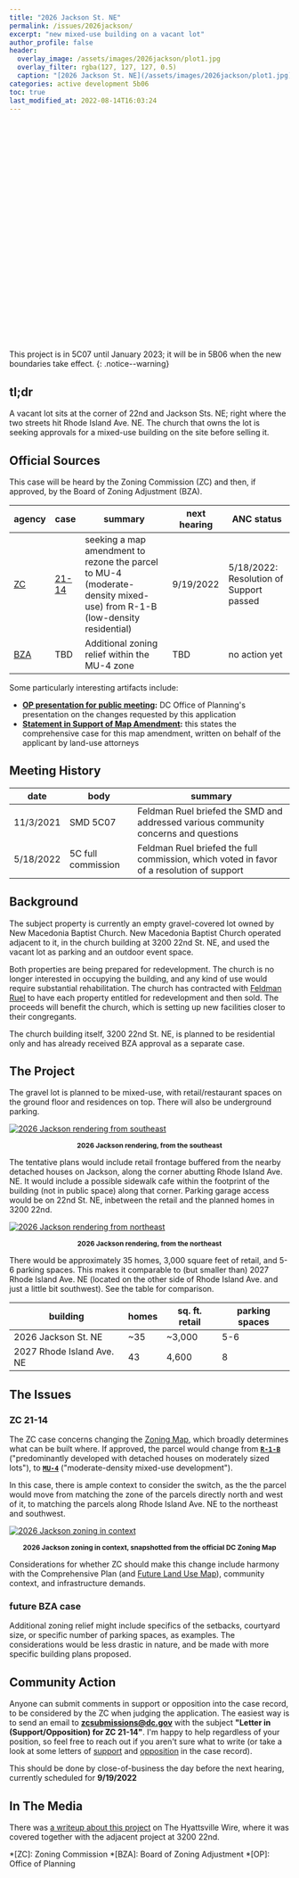 ```yaml
---
title: "2026 Jackson St. NE"
permalink: /issues/2026jackson/
excerpt: "new mixed-use building on a vacant lot"
author_profile: false
header:
  overlay_image: /assets/images/2026jackson/plot1.jpg
  overlay_filter: rgba(127, 127, 127, 0.5)
  caption: "[2026 Jackson St. NE](/assets/images/2026jackson/plot1.jpg)"
categories: active development 5b06
toc: true
last_modified_at: 2022-08-14T16:03:24
---
```

<link rel="stylesheet" href="https://unpkg.com/leaflet@1.8.0/dist/leaflet.css"
    integrity="sha512-hoalWLoI8r4UszCkZ5kL8vayOGVae1oxXe/2A4AO6J9+580uKHDO3JdHb7NzwwzK5xr/Fs0W40kiNHxM9vyTtQ=="
    crossorigin="" />
<script src="https://unpkg.com/leaflet@1.8.0/dist/leaflet.js"
    integrity="sha512-BB3hKbKWOc9Ez/TAwyWxNXeoV9c1v6FIeYiBieIWkpLjauysF18NzgR1MBNBXf8/KABdlkX68nAhlwcDFLGPCQ=="
    crossorigin=""></script>
<script src="https://d3js.org/d3.v3.min.js" charset="utf-8"></script>
<style>
    .map-container {
        height: 400px;
        width: 100%;
        margin-bottom: 10px;
    }
    p.caption {font-weight: bold; font-size: 12px; text-align: center}
</style>
<div id="development-map" class="map-container"></div>
This project is in 5C07 until January 2023; it will be in 5B06 when the new boundaries take effect.
{: .notice--warning}

## tl;dr
A vacant lot sits at the corner of 22nd and Jackson Sts. NE; right where the two streets hit Rhode Island Ave. NE. The church that owns the lot is seeking approvals for a mixed-use building on the site before selling it.

## Official Sources
This case will be heard by the Zoning Commission (ZC) and then, if approved, by the Board of Zoning Adjustment (BZA).

| agency | case                                                                          | summary                                                                                                                | next hearing | ANC status                              |
| ------ | ----------------------------------------------------------------------------- | ---------------------------------------------------------------------------------------------------------------------- | ------------ | --------------------------------------- |
| [ZC](https://dcoz.dc.gov/zc/about)     | [21-14](https://app.dcoz.dc.gov/CaseReport/CaseReportPage.aspx?case_id=21-14) | seeking a map amendment to rezone the parcel to MU-4 (moderate-density mixed-use) from R-1-B (low-density residential) | 9/19/2022    | 5/18/2022: Resolution of Support passed |
| [BZA](https://dcoz.dc.gov/bza/about)    | TBD                                                                           | Additional zoning relief within the MU-4 zone                                                                          | TBD          | no action yet                           |

Some particularly interesting artifacts include:
- **[OP presentation for public meeting](https://app.dcoz.dc.gov/Exhibits/2010/ZC/21-14/Exhibit47.pdf):** DC Office of Planning's presentation on the changes requested by this application
- **[Statement in Support of Map Amendment](https://app.dcoz.dc.gov/Exhibits/2010/ZC/21-14/Exhibit40.pdf):** this states the comprehensive case for this map amendment, written on behalf of the applicant by land-use attorneys

## Meeting History

|date|body|summary|
|---|---|---|
|11/3/2021|SMD 5C07|Feldman Ruel briefed the SMD and addressed various community concerns and questions|
|5/18/2022|5C full commission|Feldman Ruel briefed the full commission, which voted in favor of a resolution of support|

## Background
The subject property is currently an empty gravel-covered lot owned by New Macedonia Baptist Church. New Macedonia Baptist Church operated adjacent to it, in the church building at 3200 22nd St. NE, and used the vacant lot as parking and an outdoor event space.

Both properties are being prepared for redevelopment. The church is no longer interested in occupying the building, and any kind of use would require substantial rehabilitation. The church has contracted with [Feldman Ruel](http://www.feldmanruel.com/) to have each property entitled for redevelopment and then sold. The proceeds will benefit the church, which is setting up new facilities closer to their congregants.

The church building itself, 3200 22nd St. NE, is planned to be residential only and has already received BZA approval as a separate case.

## The Project
The gravel lot is planned to be mixed-use, with retail/restaurant spaces on the ground floor and residences on top. There will also be underground parking.

[![2026 Jackson rendering from southeast](/assets/images/2026jackson/render1.png)](/assets/images/2026jackson/render1.png)
<p class="caption">2026 Jackson rendering, from the southeast</p>

The tentative plans would include retail frontage buffered from the nearby detached houses on Jackson, along the corner abutting Rhode Island Ave. NE. It would include a possible sidewalk cafe within the footprint of the building (not in public space) along that corner. Parking garage access would be on 22nd St. NE, inbetween the retail and the planned homes in 3200 22nd.

[![2026 Jackson rendering from northeast](/assets/images/2026jackson/render2.png)](/assets/images/2026jackson/render2.png)
<p class="caption">2026 Jackson rendering, from the northeast</p>

There would be approximately 35 homes, 3,000 square feet of retail, and 5-6 parking spaces. This makes it comparable to (but smaller than) 2027 Rhode Island Ave. NE (located on the other side of Rhode Island Ave. and just a little bit southwest). See the table for comparison.

|building|homes|sq. ft. retail|parking spaces|
|---|---|---|---|
|2026 Jackson St. NE|~35|~3,000|5-6|
|2027 Rhode Island Ave. NE|43|4,600|8|

## The Issues
### ZC 21-14
The ZC case concerns changing the [Zoning Map](https://maps.dcoz.dc.gov/), which broadly determines what can be built where. If approved, the parcel would change from [**`R-1-B`**](https://handbook.dcoz.dc.gov/zones/residential/R-1-B/) ("predominantly developed with detached houses on moderately sized lots"), to [**`MU-4`**](https://handbook.dcoz.dc.gov/zones/mixed-use/MU-4/) ("moderate-density mixed-use development").

In this case, there is ample context to consider the switch, as the the parcel would move from matching the zone of the parcels directly north and west of it, to matching the parcels along Rhode Island Ave. NE to the northeast and southwest.

[![2026 Jackson zoning in context](/assets/images/2026jackson/zones.png)](/assets/images/2026jackson/zones.png)
<p class="caption">2026 Jackson zoning in context, snapshotted from the official DC Zoning Map</p>

Considerations for whether ZC should make this change include harmony with the Comprehensive Plan (and [Future Land Use Map](https://planning.dc.gov/page/comprehensive-plan-future-land-use-maps)), community context, and infrastructure demands.

### future BZA case
Additional zoning relief might include specifics of the setbacks, courtyard size, or specific number of parking spaces, as examples. The considerations would be less drastic in nature, and be made with more specific building plans proposed.

## Community Action
Anyone can submit comments in support or opposition into the case record, to be considered by the ZC when judging the application. The easiest way is to send an email to **zcsubmissions@dc.gov** with the subject **"Letter in (Support/Opposition) for ZC 21-14"**. I'm happy to help regardless of your position, so feel free to reach out if you aren't sure what to write (or take a look at some letters of [support](https://app.dcoz.dc.gov/Exhibits/2010/ZC/21-14/Exhibit31.pdf) and [opposition](https://app.dcoz.dc.gov/Exhibits/2010/ZC/21-14/Exhibit37.pdf) in the case record).

This should be done by close-of-business the day before the next hearing, currently scheduled for **9/19/2022**

## In The Media
There was [a writeup about this project](https://www.hyattsvillewire.com/2022/04/21/evangel-missionary-baptist-church-condos/) on The Hyattsville Wire, where it was covered together with the adjacent project at 3200 22nd.

*[ZC]: Zoning Commission
*[BZA]: Board of Zoning Adjustment
*[OP]: Office of Planning

<script>
var map = L.map('development-map',  {
      zoomSnap: 0.25
  }).setView([38.93033725869742, -76.97447966307672], 18.5);
  L.tileLayer('https://{s}.tile.openstreetmap.org/{z}/{x}/{y}.png', {
      maxZoom: 19,
      attribution: '© OpenStreetMap'
  }).addTo(map);

  var polygon = L.polygon([[38.93024127877555, -76.97469423978445], [38.930232932689265, -76.97446088761478], [38.93020372137948, -76.97428654403976], [38.930445757583165, -76.97429459066629], [38.93044784409856, -76.97468619315791]], {color: 'red'}).addTo(map);
</script>
